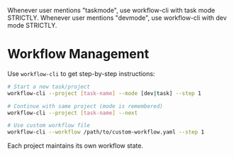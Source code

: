 Whenever user mentions "taskmode", use workflow-cli with task mode STRICTLY.
Whenever user mentions "devmode", use workflow-cli with dev mode STRICTLY.

# Workflow Management

Use `workflow-cli` to get step-by-step instructions:

```bash
# Start a new task/project
workflow-cli --project [task-name] --mode [dev|task] --step 1

# Continue with same project (mode is remembered)
workflow-cli --project [task-name] --next

# Use custom workflow file
workflow-cli --workflow /path/to/custom-workflow.yaml --step 1
```

Each project maintains its own workflow state.